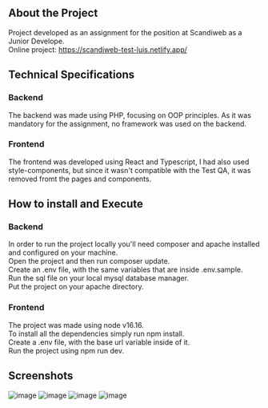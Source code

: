 ## About the Project
Project developed as an assignment for the position at Scandiweb as a Junior Develope.
<br />
Online project: https://scandiweb-test-luis.netlify.app/

## Technical Specifications
### Backend
The backend was made using PHP, focusing on OOP principles. As it was mandatory for the assignment, 
no framework was used on the backend.

### Frontend
The frontend was developed using React and Typescript, I had also used style-components, 
but since it wasn't compatible with the Test QA, it was removed fromt the pages and components.

## How to install and Execute

### Backend
In order to run the project locally you'll need composer and apache installed and configured on your machine.
<br />
Open the project and then run composer update.
<br />
Create an .env file, with the same variables that are inside .env.sample.
<br />
Run the sql file on your local mysql database manager.
<br />
Put the project on your apache directory.

### Frontend
The project was made using node v16.16.
<br />
To install all the dependencies simply run npm install.
<br />
Create a .env file, with the base url variable inside of it.
<br />
Run the project using npm run dev.

## Screenshots
![image](https://user-images.githubusercontent.com/49485457/206583522-c24c9b1c-8b67-468e-bba3-cb06b61d3c6b.png)
![image](https://user-images.githubusercontent.com/49485457/206583548-53b87586-fe97-4050-9503-472b4b4e3b6f.png)
![image](https://user-images.githubusercontent.com/49485457/206583561-5e134bce-a745-4d48-9c29-2b826b28aeb6.png)
![image](https://user-images.githubusercontent.com/49485457/206583666-943b3295-b104-4cfb-b16f-6b78bbe4299f.png)


